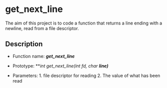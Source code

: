 # get_next_line

The aim of this project is to code a function that returns a line ending with a newline, read from a file descriptor.

## Description

- Function name: ***get_next_line***

- Prototype: ***int get_next_line(int fd, char **line)***

- Parameters:   1.  file descriptor for reading
                2.  The value of what has been read
                 

